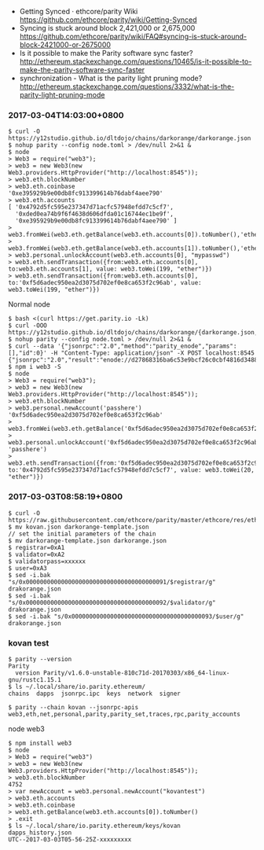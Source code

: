 * Getting Synced · ethcore/parity Wiki  https://github.com/ethcore/parity/wiki/Getting-Synced
* Syncing is stuck around block 2,421,000 or 2,675,000  https://github.com/ethcore/parity/wiki/FAQ#syncing-is-stuck-around-block-2421000-or-2675000
* Is it possible to make the Parity software sync faster? http://ethereum.stackexchange.com/questions/10465/is-it-possible-to-make-the-parity-software-sync-faster
* synchronization - What is the parity light pruning mode? http://ethereum.stackexchange.com/questions/3332/what-is-the-parity-light-pruning-mode

### 2017-03-04T14:03:00+0800
```
$ curl -O https://y12studio.github.io/dltdojo/chains/darkorange/darkorange.json
$ nohup parity --config node.toml > /dev/null 2>&1 &
$ node
> Web3 = require("web3");
> web3 = new Web3(new Web3.providers.HttpProvider("http://localhost:8545"));
> web3.eth.blockNumber
> web3.eth.coinbase
'0xe395929b9e00db8fc913399614b76dabf4aee790'
> web3.eth.accounts
[ '0x4792d5fc595e237347d71acfc57948efdd7c5cf7',
  '0xded0ea74b9f6f4638d606dfda01c16744ec1be9f',
  '0xe395929b9e00db8fc913399614b76dabf4aee790' ]
> web3.fromWei(web3.eth.getBalance(web3.eth.accounts[0]).toNumber(),'ether')
> web3.fromWei(web3.eth.getBalance(web3.eth.accounts[1]).toNumber(),'ether')
> web3.personal.unlockAccount(web3.eth.accounts[0], "mypasswd")
> web3.eth.sendTransaction({from:web3.eth.accounts[0], to:web3.eth.accounts[1], value: web3.toWei(199, "ether")})
> web3.eth.sendTransaction({from:web3.eth.accounts[0], to:'0xf5d6adec950ea2d3075d702ef0e8ca653f2c96ab', value: web3.toWei(199, "ether")})
```
Normal node
```
$ bash <(curl https://get.parity.io -Lk)
$ curl -OOO https://y12studio.github.io/dltdojo/chains/darkorange/{darkorange.json,node.toml,darkorange.js}
$ nohup parity --config node.toml > /dev/null 2>&1 &
$ curl --data '{"jsonrpc":"2.0","method":"parity_enode","params":[],"id":0}' -H "Content-Type: application/json" -X POST localhost:8545
{"jsonrpc":"2.0","result":"enode://d27868316ba6c53e9bcf26c0cbf4816d3488476d563ce762bb8c229b171e68c29760d8be83eb4eebbdb0a0ea6ee85ffcb6c7d07b0786d4319868f79396c6d594@128.199.124.120:30303","id":0}
$ npm i web3 -S
$ node
> Web3 = require("web3");
> web3 = new Web3(new Web3.providers.HttpProvider("http://localhost:8545"));
> web3.eth.blockNumber
> web3.personal.newAccount('passhere')
'0xf5d6adec950ea2d3075d702ef0e8ca653f2c96ab'
> web3.fromWei(web3.eth.getBalance('0xf5d6adec950ea2d3075d702ef0e8ca653f2c96ab').toNumber(),'ether')
> web3.personal.unlockAccount('0xf5d6adec950ea2d3075d702ef0e8ca653f2c96ab', 'passhere')
> web3.eth.sendTransaction({from:'0xf5d6adec950ea2d3075d702ef0e8ca653f2c96ab', to:'0x4792d5fc595e237347d71acfc57948efdd7c5cf7', value: web3.toWei(20, "ether")})
```
### 2017-03-03T08:58:19+0800
```
$ curl -O https://raw.githubusercontent.com/ethcore/parity/master/ethcore/res/ethereum/kovan.json
$ mv kovan.json darkorange-template.json
// set the initial parameters of the chain
$ mv darkorange-template.json darkorange.json
$ registrar=0xA1
$ validator=0xA2
$ validatorpass=xxxxxx
$ user=0xA3
$ sed -i.bak "s/0x0000000000000000000000000000000000000091/$registrar/g" drakorange.json
$ sed -i.bak "s/0x0000000000000000000000000000000000000092/$validator/g" drakorange.json
$ sed -i.bak "s/0x0000000000000000000000000000000000000093/$user/g" drakorange.json
```

### kovan test
```
$ parity --version
Parity
  version Parity/v1.6.0-unstable-810c71d-20170303/x86_64-linux-gnu/rustc1.15.1
$ ls ~/.local/share/io.parity.ethereum/
chains  dapps  jsonrpc.ipc  keys  network  signer

$ parity --chain kovan --jsonrpc-apis web3,eth,net,personal,parity,parity_set,traces,rpc,parity_accounts
```
node web3
```
$ npm install web3
$ node
> Web3 = require("web3")
> web3 = new Web3(new Web3.providers.HttpProvider("http://localhost:8545"));
> web3.eth.blockNumber
4752
> var newAccount = web3.personal.newAccount("kovantest")
> web3.eth.accounts
> web3.eth.coinbase
> web3.eth.getBalance(web3.eth.accounts[0]).toNumber()
> .exit
$ ls ~/.local/share/io.parity.ethereum/keys/kovan
dapps_history.json
UTC--2017-03-03T05-56-25Z-xxxxxxxxx
```
